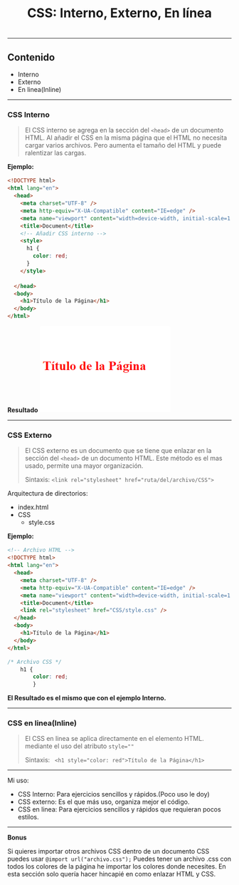 <h1 align="center">CSS: Interno, Externo, En línea<h1>
<hr>

## Contenido

- Interno
- Externo
- En linea(Inline)

<hr>

### CSS Interno

> El CSS interno se agrega en la sección del `<head>` de un documento HTML.
> Al añadir el CSS en la misma página que el HTML no necesita cargar varios archivos. Pero aumenta el tamaño del HTML y puede ralentizar las cargas.

**Ejemplo:**

```HTML
<!DOCTYPE html>
<html lang="en">
  <head>
    <meta charset="UTF-8" />
    <meta http-equiv="X-UA-Compatible" content="IE=edge" />
    <meta name="viewport" content="width=device-width, initial-scale=1.0" />
    <title>Document</title>
    <!-- Añadir CSS interno -->
    <style>
      h1 {
        color: red;
      }
    </style>

  </head>
  <body>
    <h1>Título de la Página</h1>
  </body>
</html>
```

**Resultado**
![Resultado CSS Interno](img/AgregarCSS.png)

<hr>

### CSS Externo

> El CSS externo es un documento que se tiene que enlazar en la sección del `<head>` de un documento HTML.
> Este método es el mas usado, permite una mayor organización.
>
> Sintaxis: `<link rel="stylesheet" href="ruta/del/archivo/CSS">`

Arquitectura de directorios:

- index.html
- CSS
  - style.css

**Ejemplo:**

```HTML
<!-- Archivo HTML -->
<!DOCTYPE html>
<html lang="en">
  <head>
    <meta charset="UTF-8" />
    <meta http-equiv="X-UA-Compatible" content="IE=edge" />
    <meta name="viewport" content="width=device-width, initial-scale=1.0" />
    <title>Document</title>
    <link rel="stylesheet" href="CSS/style.css" />
  </head>
  <body>
    <h1>Título de la Página</h1>
  </body>
</html>
```

```CSS
/* Archivo CSS */
    h1 {
        color: red;
        }
```

**El Resultado es el mismo que con el ejemplo Interno.**

<hr>

### CSS en linea(Inline)

> El CSS en linea se aplica directamente en el elemento HTML. mediante el uso del atributo `style=""`
>
> Sintaxis: ` <h1 style="color: red">Título de la Página</h1>`

<hr>

Mi uso:

- CSS Interno: Para ejercicios sencillos y rápidos.(Poco uso le doy)
- CSS externo: Es el que más uso, organiza mejor el código.
- CSS en linea: Para ejercicios sencillos y rápidos que requieran pocos estilos.

<hr>

**Bonus**

Si quieres importar otros archivos CSS dentro de un documento CSS puedes usar `@import url("archivo.css");`
Puedes tener un archivo .css  con todos los colores de la página he importar los colores donde necesites. En esta sección solo quería hacer hincapié en como enlazar HTML y CSS.

